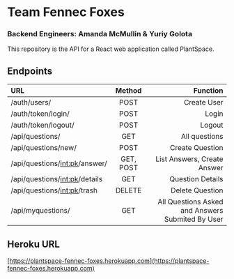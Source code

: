 # Team Fennec Foxes
### Backend Engineers: Amanda McMullin & Yuriy Golota

This repository is the API for a React web application called PlantSpace.

## Endpoints

URL          | Method | Function
:-------------|:--------:|--------------------:
/auth/users/ |  POST  | Create User 
/auth/token/login/ | POST | Login
/auth/token/logout/ | POST | Logout
/api/questions/ | GET | All questions
/api/questions/new/ | POST | Create Question
/api/questions/<int:pk>/answer/ | GET, POST | List Answers, Create Answer
/api/questions/<int:pk>/details | GET | Question Details
/api/questions/<int:pk>/trash | DELETE | Delete Question
/api/myquestions/ | GET | All Questions Asked and Answers Submited By User

## Heroku URL

[https://plantspace-fennec-foxes.herokuapp.com](https://plantspace-fennec-foxes.herokuapp.com)